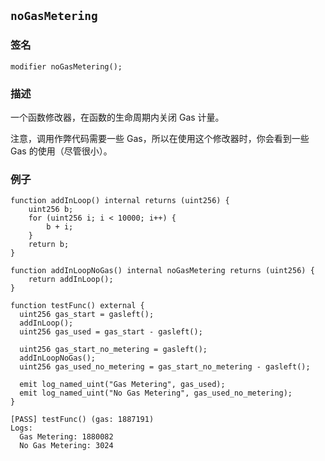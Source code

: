 ## `noGasMetering`

### 签名

```solidity
modifier noGasMetering();
```

### 描述

一个函数修改器，在函数的生命周期内关闭 Gas 计量。

注意，调用作弊代码需要一些 Gas，所以在使用这个修改器时，你会看到一些 Gas 的使用（尽管很小）。

### 例子

```solidity
function addInLoop() internal returns (uint256) {
    uint256 b;
    for (uint256 i; i < 10000; i++) {
        b + i;
    }
    return b;
}

function addInLoopNoGas() internal noGasMetering returns (uint256) {
    return addInLoop();
}

function testFunc() external {
  uint256 gas_start = gasleft();
  addInLoop();
  uint256 gas_used = gas_start - gasleft();

  uint256 gas_start_no_metering = gasleft();
  addInLoopNoGas();
  uint256 gas_used_no_metering = gas_start_no_metering - gasleft();

  emit log_named_uint("Gas Metering", gas_used);
  emit log_named_uint("No Gas Metering", gas_used_no_metering);
}
```

```ignore
[PASS] testFunc() (gas: 1887191)
Logs:
  Gas Metering: 1880082
  No Gas Metering: 3024
```

